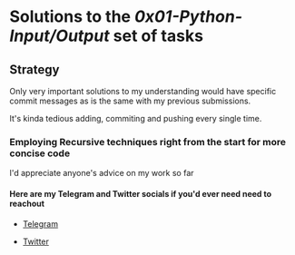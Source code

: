 # Solutions to the **_0x01-Python-Input/Output_** set of tasks

## Strategy

Only very important solutions to my understanding would have specific commit messages as is the same with my previous submissions.

It's kinda tedious adding, commiting and pushing every single time.

### Employing Recursive techniques right from the start for more concise code

I'd appreciate anyone's advice on my work so far

#### Here are my Telegram and Twitter socials if you'd ever need need to reachout

- [Telegram](https://t.me/Osoraa)

- [Twitter](https://twitter.com/_Osoraa)
